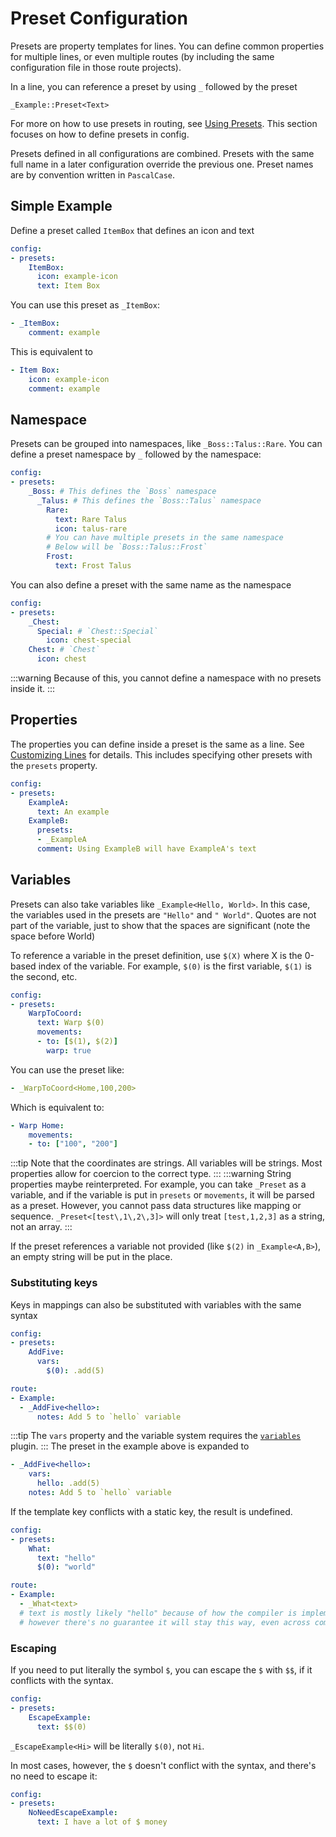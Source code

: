 # Preset Configuration
Presets are property templates for lines. You can define common properties
for multiple lines, or even multiple routes (by including the same configuration file in those route projects).

In a line, you can reference a preset by using `_` followed by the preset
```
_Example::Preset<Text>
```

For more on how to use presets in routing, see [Using Presets](../using-presets.md).
This section focuses on how to define presets in config.

Presets defined in all configurations are combined.
Presets with the same full name in a later configuration override the previous one.
Preset names are by convention written in `PascalCase`.

## Simple Example
Define a preset called `ItemBox` that defines an icon and text
```yaml
config:
- presets:
    ItemBox:
      icon: example-icon      
      text: Item Box
```
You can use this preset as `_ItemBox`:
```yaml
- _ItemBox:
    comment: example
```
This is equivalent to
```yaml
- Item Box:
    icon: example-icon
    comment: example
```

## Namespace
Presets can be grouped into namespaces, like `_Boss::Talus::Rare`. 
You can define a preset namespace by `_` followed by the namespace:
```yaml
config:
- presets:
    _Boss: # This defines the `Boss` namespace
      _Talus: # This defines the `Boss::Talus` namespace
        Rare:
          text: Rare Talus
          icon: talus-rare
        # You can have multiple presets in the same namespace
        # Below will be `Boss::Talus::Frost`
        Frost:
          text: Frost Talus 
```
You can also define a preset with the same name as the namespace
```yaml
config:
- presets:
    _Chest:
      Special: # `Chest::Special`
        icon: chest-special
    Chest: # `Chest`
      icon: chest
```
:::warning
Because of this, you cannot define a namespace with no presets inside it.
:::

## Properties
The properties you can define inside a preset is the same as a line.
See [Customizing Lines](../customizing-lines.md) for details.
This includes specifying other presets with the `presets` property.
```yaml
config:
- presets:
    ExampleA:
      text: An example
    ExampleB:
      presets:
      - _ExampleA
      comment: Using ExampleB will have ExampleA's text
```

## Variables
Presets can also take variables like `_Example<Hello, World>`.
In this case, the variables used in the presets are `"Hello"` and `" World"`. 
Quotes are not part of the variable, just to show that the spaces are significant (note the space before World)

To reference a variable in the preset definition, use `$(X)` where X is the 0-based index of the variable.
For example, `$(0)` is the first variable, `$(1)` is the second, etc.
```yaml
config:
- presets:
    WarpToCoord:
      text: Warp $(0)
      movements:
      - to: [$(1), $(2)]
        warp: true
```
You can use the preset like:
```yaml
- _WarpToCoord<Home,100,200>
```
Which is equivalent to:
```yaml
- Warp Home:
    movements:
    - to: ["100", "200"]
```
:::tip
Note that the coordinates are strings. All variables will be strings.
Most properties allow for coercion to the correct type.
:::
:::warning
String properties maybe reinterpreted. For example, you can take `_Preset` as
a variable, and if the variable is put in `presets` or `movements`, it will be
parsed as a preset. However, you cannot pass data structures like mapping or sequence.
`_Preset<[test\,1\,2\,3]>` will only treat `[test,1,2,3]` as a string, not an array.
:::

If the preset references a variable not provided (like `$(2)` in `_Example<A,B>`),
an empty string will be put in the place.

### Substituting keys

Keys in mappings can also be substituted with variables with the same syntax
```yaml
config:
- presets:
    AddFive:
      vars:
        $(0): .add(5)

route:
- Example:
  - _AddFive<hello>:
      notes: Add 5 to `hello` variable
```
:::tip
The `vars` property and the variable system requires the [`variables`](../../plugin/variables.md) plugin.
:::
The preset in the example above is expanded to
```yaml
- _AddFive<hello>:
    vars:
      hello: .add(5)
    notes: Add 5 to `hello` variable
```
If the template key conflicts with a static key, the result is undefined.
```yaml
config:
- presets:
    What:
      text: "hello"
      $(0): "world"

route:
- Example:
  - _What<text> 
  # text is mostly likely "hello" because of how the compiler is implemented
  # however there's no guarantee it will stay this way, even across compilations!
```

### Escaping
If you need to put literally the symbol `$`, you can escape the `$` with `$$`, if it conflicts with the syntax.
```yaml
config:
- presets:
    EscapeExample:
      text: $$(0)
```
`_EscapeExample<Hi>` will be literally `$(0)`, not `Hi`.

In most cases, however, the `$` doesn't conflict with the syntax, and there's no need to escape it:
```yaml
config:
- presets:
    NoNeedEscapeExample:
      text: I have a lot of $ money
```
